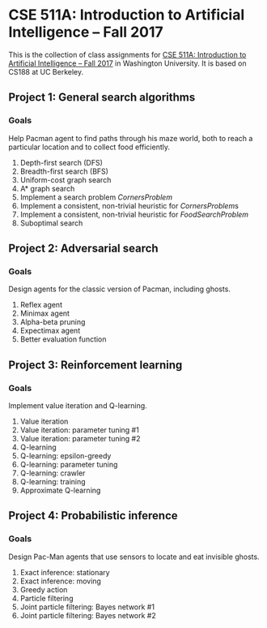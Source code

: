 ﻿# CSE 511A: Introduction to Artificial Intelligence – Fall 2017
This is the collection of class assignments for [CSE 511A: Introduction to Artificial Intelligence – Fall 2017](http://www.cse.wustl.edu/~garnett/cse511a/) in Washington University. It is based on CS188 at UC Berkeley.

## Project 1: General search algorithms
### Goals
Help Pacman agent to find paths through his maze world, both to reach a particular location and to collect food efficiently.

1. Depth-first search (DFS)
2. Breadth-first search (BFS)
3. Uniform-cost graph search
4. A* graph search
5. Implement a search problem *CornersProblem*
6. Implement a consistent, non-trivial heuristic for *CornersProblem*s
7. Implement a consistent, non-trivial heuristic for *FoodSearchProblem*
8. Suboptimal search

## Project 2: Adversarial search
### Goals
Design agents for the classic version of Pacman, including ghosts.

1. Reflex agent
2. Minimax agent
3. Alpha-beta pruning
4. Expectimax agent
5. Better evaluation function

## Project 3: Reinforcement learning
### Goals
Implement value iteration and Q-learning.

1. Value iteration
2. Value iteration: parameter tuning #1
3. Value iteration: parameter tuning #2
4. Q-learning
5. Q-learning: epsilon-greedy
6. Q-learning: parameter tuning
7. Q-learning: crawler
8. Q-learning: training
9. Approximate Q-learning

## Project 4: Probabilistic inference
### Goals
Design Pac-Man agents that use sensors to locate and eat invisible ghosts.

1. Exact inference: stationary
2. Exact inference: moving
3. Greedy action
4. Particle filtering
5. Joint particle filtering: Bayes network #1
6. Joint particle filtering: Bayes network #2